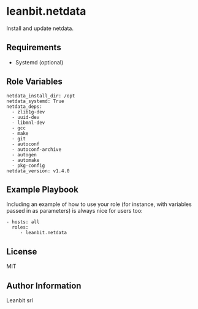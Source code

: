 leanbit.netdata
=========

Install and update netdata.

Requirements
------------

* Systemd (optional)

Role Variables
--------------

    netdata_install_dir: /opt
    netdata_systemd: True
    netdata_deps:
      - zlib1g-dev
      - uuid-dev
      - libmnl-dev
      - gcc
      - make
      - git
      - autoconf
      - autoconf-archive
      - autogen
      - automake
      - pkg-config
    netdata_version: v1.4.0

Example Playbook
----------------

Including an example of how to use your role (for instance, with variables passed in as parameters) is always nice for users too:

    - hosts: all
      roles:
         - leanbit.netdata

License
-------

MIT

Author Information
------------------

Leanbit srl

